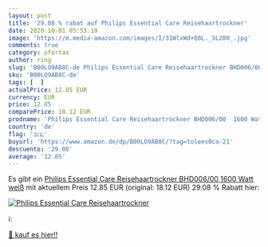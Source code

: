 ```yaml
---
layout: post
title: '29.08 % rabat auf Philips Essential Care Reisehaartrockner'
date: 2020-10-01 05:53:19
image: 'https://m.media-amazon.com/images/I/31WlxWd+Q8L._SL200_.jpg'
comments: true
category: ofertas
author: ring
slug: 'B00LO9AB8C-de Philips Essential Care Reisehaartrockner BHD006/00 1600...'
sku: 'B00LO9AB8C-de'
tags: [  ]
actualPrice: 12.85 EUR
currency: EUR
price: 12.85
comparePrice: 18.12 EUR
prodname: 'Philips Essential Care Reisehaartrockner BHD006/00  1600 Watt  weiß'
country: 'de'
flag: '🇩🇪'
buyurl: 'https://www.amazon.de/dp/B00LO9AB8C/?tag=tolees0ca-21'
descuento: '29.08'
average: '12.85'
---
```


Es gibt ein [Philips Essential Care Reisehaartrockner BHD006/00  1600 Watt  weiß](https://www.amazon.de/dp/B00LO9AB8C/?tag=tolees0ca-21) mit aktuellem Preis 12.85 EUR (original: 18.12 EUR) 29.08 % Rabatt hier:

[![Philips Essential Care Reisehaartrockner](https://m.media-amazon.com/images/I/31WlxWd+Q8L._SL200_.jpg)](https://www.amazon.de/dp/B00LO9AB8C/?tag=tolees0ca-21)

ℹ️:


[🛒 kauf es hier!!](https://www.amazon.de/dp/B00LO9AB8C/?tag=tolees0ca-21)
